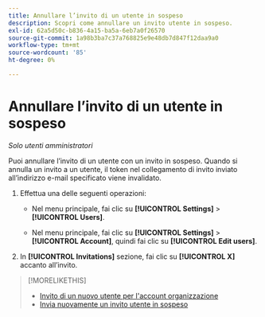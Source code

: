 ```yaml
---
title: Annullare l’invito di un utente in sospeso
description: Scopri come annullare un invito utente in sospeso.
exl-id: 62a5d50c-b836-4a15-ba5a-6eb7a0f26570
source-git-commit: 1a98b3ba7c37a768825e9e48db7d847f12daa9a0
workflow-type: tm+mt
source-wordcount: '85'
ht-degree: 0%

---
```


# Annullare l’invito di un utente in sospeso

*Solo utenti amministratori*

Puoi annullare l’invito di un utente con un invito in sospeso. Quando si annulla un invito a un utente, il token nel collegamento di invito inviato all’indirizzo e-mail specificato viene invalidato.

1. Effettua una delle seguenti operazioni:

   * Nel menu principale, fai clic su **[!UICONTROL Settings]** > **[!UICONTROL Users]**.

   * Nel menu principale, fai clic su **[!UICONTROL Settings]** > **[!UICONTROL Account]**, quindi fai clic su **[!UICONTROL Edit users]**.

1. In **[!UICONTROL Invitations]** sezione, fai clic su **[!UICONTROL X]** accanto all’invito.

>[!MORELIKETHIS]
>
>* [Invito di un nuovo utente per l&#39;account organizzazione](user-invite.md)
>* [Invia nuovamente un invito utente in sospeso](user-resend-invite.md)


<!-- >* [Edit User Permissions or Delete a User](user-edit.md) -->
